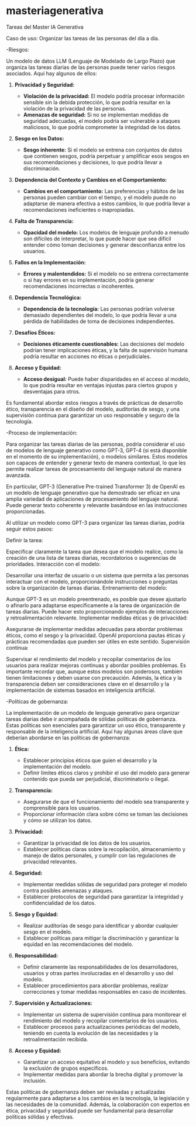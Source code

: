 # masteriagenerativa
Tareas del Master IA Generativa

Caso de uso: Organizar las tareas de las personas del día a día.

-Riesgos:

Un modelo de datos LLM (Lenguaje de Modelado de Largo Plazo) que organiza las tareas diarias de las personas puede tener varios riesgos asociados. Aquí hay algunos de ellos:

1. **Privacidad y Seguridad:**
   - **Violación de la privacidad:** El modelo podría procesar información sensible sin la debida protección, lo que podría resultar en la violación de la privacidad de las personas.
   - **Amenazas de seguridad:** Si no se implementan medidas de seguridad adecuadas, el modelo podría ser vulnerable a ataques maliciosos, lo que podría comprometer la integridad de los datos.

2. **Sesgo en los Datos:**
   - **Sesgo inherente:** Si el modelo se entrena con conjuntos de datos que contienen sesgos, podría perpetuar y amplificar esos sesgos en sus recomendaciones y decisiones, lo que podría llevar a discriminación.

3. **Dependencia del Contexto y Cambios en el Comportamiento:**
   - **Cambios en el comportamiento:** Las preferencias y hábitos de las personas pueden cambiar con el tiempo, y el modelo puede no adaptarse de manera efectiva a estos cambios, lo que podría llevar a recomendaciones ineficientes o inapropiadas.

4. **Falta de Transparencia:**
   - **Opacidad del modelo:** Los modelos de lenguaje profundo a menudo son difíciles de interpretar, lo que puede hacer que sea difícil entender cómo toman decisiones y generar desconfianza entre los usuarios.

5. **Fallos en la Implementación:**
   - **Errores y malentendidos:** Si el modelo no se entrena correctamente o si hay errores en su implementación, podría generar recomendaciones incorrectas o incoherentes.

6. **Dependencia Tecnológica:**
   - **Dependencia de la tecnología:** Las personas podrían volverse demasiado dependientes del modelo, lo que podría llevar a una pérdida de habilidades de toma de decisiones independientes.

7. **Desafíos Éticos:**
   - **Decisiones éticamente cuestionables:** Las decisiones del modelo podrían tener implicaciones éticas, y la falta de supervisión humana podría resultar en acciones no éticas o perjudiciales.

8. **Acceso y Equidad:**
   - **Acceso desigual:** Puede haber disparidades en el acceso al modelo, lo que podría resultar en ventajas injustas para ciertos grupos y desventajas para otros.

Es fundamental abordar estos riesgos a través de prácticas de desarrollo ético, transparencia en el diseño del modelo, auditorías de sesgo, y una supervisión continua para garantizar un uso responsable y seguro de la tecnología.

-Proceso de implementación:

Para organizar las tareas diarias de las personas, podría considerar el uso de modelos de lenguaje generativo como GPT-3, GPT-4 (si está disponible en el momento de su implementación), o modelos similares. Estos modelos son capaces de entender y generar texto de manera contextual, lo que les permite realizar tareas de procesamiento del lenguaje natural de manera avanzada.

En particular, GPT-3 (Generative Pre-trained Transformer 3) de OpenAI es un modelo de lenguaje generativo que ha demostrado ser eficaz en una amplia variedad de aplicaciones de procesamiento del lenguaje natural. Puede generar texto coherente y relevante basándose en las instrucciones proporcionadas.

Al utilizar un modelo como GPT-3 para organizar las tareas diarias, podría seguir estos pasos:

Definir la tarea:

Especificar claramente la tarea que desea que el modelo realice, como la creación de una lista de tareas diarias, recordatorios o sugerencias de prioridades.
Interacción con el modelo:

Desarrollar una interfaz de usuario o un sistema que permita a las personas interactuar con el modelo, proporcionándole instrucciones o preguntas sobre la organización de tareas diarias.
Entrenamiento del modelo:

Aunque GPT-3 es un modelo preentrenado, es posible que desee ajustarlo o afinarlo para adaptarse específicamente a la tarea de organización de tareas diarias. Puede hacer esto proporcionando ejemplos de interacciones y retroalimentación relevante.
Implementar medidas éticas y de privacidad:

Asegurarse de implementar medidas adecuadas para abordar problemas éticos, como el sesgo y la privacidad. OpenAI proporciona pautas éticas y prácticas recomendadas que pueden ser útiles en este sentido.
Supervisión continua:

Supervisar el rendimiento del modelo y recopilar comentarios de los usuarios para realizar mejoras continuas y abordar posibles problemas.
Es importante recordar que, aunque estos modelos son poderosos, también tienen limitaciones y deben usarse con precaución. Además, la ética y la transparencia deben ser consideraciones clave en el desarrollo y la implementación de sistemas basados en inteligencia artificial.

-Políticas de gobernanza:

La implementación de un modelo de lenguaje generativo para organizar tareas diarias debe ir acompañada de sólidas políticas de gobernanza. Estas políticas son esenciales para garantizar un uso ético, transparente y responsable de la inteligencia artificial. Aquí hay algunas áreas clave que deberían abordarse en las políticas de gobernanza:

1. **Ética:**
   - Establecer principios éticos que guíen el desarrollo y la implementación del modelo.
   - Definir límites éticos claros y prohibir el uso del modelo para generar contenido que pueda ser perjudicial, discriminatorio o ilegal.

2. **Transparencia:**
   - Asegurarse de que el funcionamiento del modelo sea transparente y comprensible para los usuarios.
   - Proporcionar información clara sobre cómo se toman las decisiones y cómo se utilizan los datos.

3. **Privacidad:**
   - Garantizar la privacidad de los datos de los usuarios.
   - Establecer políticas claras sobre la recopilación, almacenamiento y manejo de datos personales, y cumplir con las regulaciones de privacidad relevantes.

4. **Seguridad:**
   - Implementar medidas sólidas de seguridad para proteger el modelo contra posibles amenazas y ataques.
   - Establecer protocolos de seguridad para garantizar la integridad y confidencialidad de los datos.

5. **Sesgo y Equidad:**
   - Realizar auditorías de sesgo para identificar y abordar cualquier sesgo en el modelo.
   - Establecer políticas para mitigar la discriminación y garantizar la equidad en las recomendaciones del modelo.

6. **Responsabilidad:**
   - Definir claramente las responsabilidades de los desarrolladores, usuarios y otras partes involucradas en el desarrollo y uso del modelo.
   - Establecer procedimientos para abordar problemas, realizar correcciones y tomar medidas responsables en caso de incidentes.

7. **Supervisión y Actualizaciones:**
   - Implementar un sistema de supervisión continua para monitorear el rendimiento del modelo y recopilar comentarios de los usuarios.
   - Establecer procesos para actualizaciones periódicas del modelo, teniendo en cuenta la evolución de las necesidades y la retroalimentación recibida.

8. **Acceso y Equidad:**
   - Garantizar un acceso equitativo al modelo y sus beneficios, evitando la exclusión de grupos específicos.
   - Implementar medidas para abordar la brecha digital y promover la inclusión.

Estas políticas de gobernanza deben ser revisadas y actualizadas regularmente para adaptarse a los cambios en la tecnología, la legislación y las necesidades de la comunidad. Además, la colaboración con expertos en ética, privacidad y seguridad puede ser fundamental para desarrollar políticas sólidas y efectivas.
